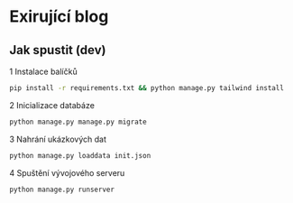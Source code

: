 # Exirující blog

## Jak spustit (dev)

1 Instalace balíčků

```bash
pip install -r requirements.txt && python manage.py tailwind install
```

2 Inicializace databáze
```bash
python manage.py manage.py migrate
```

3 Nahrání ukázkových dat

```bash
python manage.py loaddata init.json
```

4 Spuštění vývojového serveru

```bash
python manage.py runserver
```
